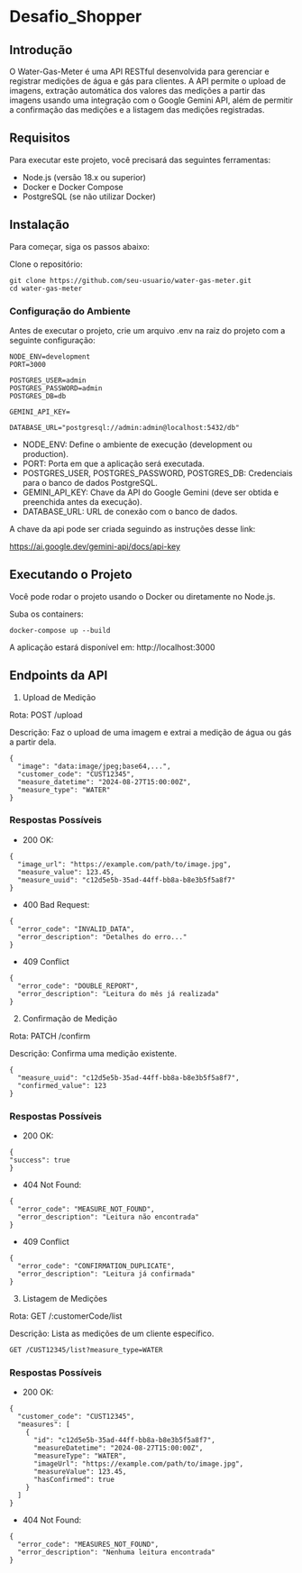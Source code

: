 # Desafio_Shopper

## Introdução

O Water-Gas-Meter é uma API RESTful desenvolvida para gerenciar e registrar medições de água e gás para clientes. A API permite o upload de imagens, extração automática dos valores das medições a partir das imagens usando uma integração com o Google Gemini API, além de permitir a confirmação das medições e a listagem das medições registradas.

## Requisitos

Para executar este projeto, você precisará das seguintes ferramentas:

- Node.js (versão 18.x ou superior)
- Docker e Docker Compose
- PostgreSQL (se não utilizar Docker)

## Instalação

Para começar, siga os passos abaixo:

Clone o repositório:
```
git clone https://github.com/seu-usuario/water-gas-meter.git
cd water-gas-meter
```

### Configuração do Ambiente

Antes de executar o projeto, crie um arquivo .env na raiz do projeto com a seguinte configuração:

```
NODE_ENV=development
PORT=3000

POSTGRES_USER=admin
POSTGRES_PASSWORD=admin
POSTGRES_DB=db

GEMINI_API_KEY=

DATABASE_URL="postgresql://admin:admin@localhost:5432/db"
```

- NODE_ENV: Define o ambiente de execução (development ou production).
- PORT: Porta em que a aplicação será executada.
- POSTGRES_USER, POSTGRES_PASSWORD, POSTGRES_DB: Credenciais para o banco de dados PostgreSQL.
- GEMINI_API_KEY: Chave da API do Google Gemini (deve ser obtida e preenchida antes da execução).
- DATABASE_URL: URL de conexão com o banco de dados.

A chave da api pode ser criada seguindo as instruções desse link:

https://ai.google.dev/gemini-api/docs/api-key

## Executando o Projeto

Você pode rodar o projeto usando o Docker ou diretamente no Node.js.

Suba os containers:

```
docker-compose up --build
```

A aplicação estará disponível em: http://localhost:3000

## Endpoints da API

1. Upload de Medição

Rota: POST /upload

Descrição: Faz o upload de uma imagem e extrai a medição de água ou gás a partir dela.

```
{
  "image": "data:image/jpeg;base64,...",
  "customer_code": "CUST12345",
  "measure_datetime": "2024-08-27T15:00:00Z",
  "measure_type": "WATER"
}
```

### Respostas Possíveis

- 200 OK:

```
{
  "image_url": "https://example.com/path/to/image.jpg",
  "measure_value": 123.45,
  "measure_uuid": "c12d5e5b-35ad-44ff-bb8a-b8e3b5f5a8f7"
}
```

- 400 Bad Request:

```
{
  "error_code": "INVALID_DATA",
  "error_description": "Detalhes do erro..."
}
```

- 409 Conflict
```
{
  "error_code": "DOUBLE_REPORT",
  "error_description": "Leitura do mês já realizada"
}
```

2. Confirmação de Medição

Rota: PATCH /confirm

Descrição: Confirma uma medição existente.

```
{
  "measure_uuid": "c12d5e5b-35ad-44ff-bb8a-b8e3b5f5a8f7",
  "confirmed_value": 123
}
```

### Respostas Possíveis

- 200 OK:

```
{
"success": true
}
```

- 404 Not Found:

```
{
  "error_code": "MEASURE_NOT_FOUND",
  "error_description": "Leitura não encontrada"
}
```

- 409 Conflict

```
{
  "error_code": "CONFIRMATION_DUPLICATE",
  "error_description": "Leitura já confirmada"
}
```

3. Listagem de Medições

Rota: GET /:customerCode/list

Descrição: Lista as medições de um cliente específico.

```
GET /CUST12345/list?measure_type=WATER
```

### Respostas Possíveis

- 200 OK:

```
{
  "customer_code": "CUST12345",
  "measures": [
    {
      "id": "c12d5e5b-35ad-44ff-bb8a-b8e3b5f5a8f7",
      "measureDatetime": "2024-08-27T15:00:00Z",
      "measureType": "WATER",
      "imageUrl": "https://example.com/path/to/image.jpg",
      "measureValue": 123.45,
      "hasConfirmed": true
    }
  ]
}
```

- 404 Not Found:

```
{
  "error_code": "MEASURES_NOT_FOUND",
  "error_description": "Nenhuma leitura encontrada"
}
```